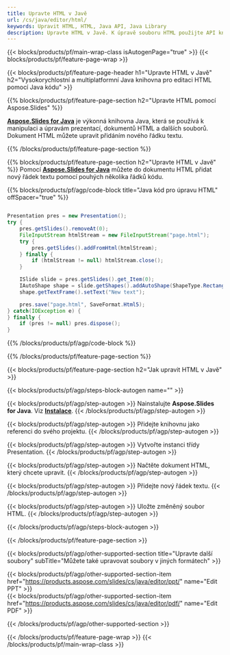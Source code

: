 ```yaml
---
title: Upravte HTML v Javě
url: /cs/java/editor/html/
keywords: Upravit HTML, HTML, Java API, Java Library
description: Upravte HTML v Javě. K úpravě souboru HTML použijte API knihovny Java
---
```


{{< blocks/products/pf/main-wrap-class isAutogenPage="true" >}}
{{< blocks/products/pf/feature-page-wrap >}}

{{< blocks/products/pf/feature-page-header h1="Upravte HTML v Javě" h2="Vysokorychlostní a multiplatformní Java knihovna pro editaci HTML pomocí Java kódu" >}}

{{% blocks/products/pf/feature-page-section h2="Upravte HTML pomocí Aspose.Slides" %}}

[**Aspose.Slides for Java**](https://products.aspose.com/slides/cs/java/) je výkonná knihovna Java, která se používá k manipulaci a úpravám prezentací, dokumentů HTML a dalších souborů. Dokument HTML můžete upravit přidáním nového řádku textu. 

{{% /blocks/products/pf/feature-page-section %}}




{{% blocks/products/pf/feature-page-section  h2="Upravte HTML v Javě" %}}
Pomocí [**Aspose.Slides for Java**](https://products.aspose.com/slides/cs/java/) můžete do dokumentu HTML přidat nový řádek textu pomocí pouhých několika řádků kódu.

{{% blocks/products/pf/agp/code-block title="Java kód pro úpravu HTML" offSpacer="true" %}}
```java

Presentation pres = new Presentation();
try {
    pres.getSlides().removeAt(0);
    FileInputStream htmlStream = new FileInputStream("page.html");
    try {
        pres.getSlides().addFromHtml(htmlStream);
    } finally {
        if (htmlStream != null) htmlStream.close();
    }

    ISlide slide = pres.getSlides().get_Item(0);
    IAutoShape shape = slide.getShapes().addAutoShape(ShapeType.Rectangle, 10, 10, 100, 50);
    shape.getTextFrame().setText("New text");

    pres.save("page.html", SaveFormat.Html5);
} catch(IOException e) {
} finally {
    if (pres != null) pres.dispose();
}
```
{{% /blocks/products/pf/agp/code-block %}}

{{% /blocks/products/pf/feature-page-section %}}




{{< blocks/products/pf/feature-page-section  h2="Jak upravit HTML v Javě" >}}


{{< blocks/products/pf/agp/steps-block-autogen name="" >}}


{{< blocks/products/pf/agp/step-autogen >}}
Nainstalujte **Aspose.Slides for Java**. Viz [**Instalace**](https://docs.aspose.com/slides/java/installation/).
{{< /blocks/products/pf/agp/step-autogen >}}

{{< blocks/products/pf/agp/step-autogen >}}
Přidejte knihovnu jako referenci do svého projektu.
{{< /blocks/products/pf/agp/step-autogen >}}

{{< blocks/products/pf/agp/step-autogen >}}
Vytvořte instanci třídy Presentation.
{{< /blocks/products/pf/agp/step-autogen >}}

{{< blocks/products/pf/agp/step-autogen >}}
Načtěte dokument HTML, který chcete upravit.
{{< /blocks/products/pf/agp/step-autogen >}}

{{< blocks/products/pf/agp/step-autogen >}}
Přidejte nový řádek textu.
{{< /blocks/products/pf/agp/step-autogen >}}

{{< blocks/products/pf/agp/step-autogen >}}
Uložte změněný soubor HTML.
{{< /blocks/products/pf/agp/step-autogen >}}


{{< /blocks/products/pf/agp/steps-block-autogen >}}


{{< /blocks/products/pf/feature-page-section >}}




{{< blocks/products/pf/agp/other-supported-section title="Upravte další soubory" subTitle="Můžete také upravovat soubory v jiných formátech" >}}

{{< blocks/products/pf/agp/other-supported-section-item href="https://products.aspose.com/slides/cs/java/editor/ppt/" name="Edit PPT" >}}    
{{< blocks/products/pf/agp/other-supported-section-item href="https://products.aspose.com/slides/cs/java/editor/pdf/" name="Edit PDF" >}}  



{{< /blocks/products/pf/agp/other-supported-section >}}

{{< /blocks/products/pf/feature-page-wrap >}}
{{< /blocks/products/pf/main-wrap-class >}}